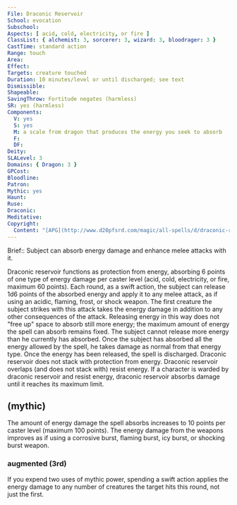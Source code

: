 ```yaml
---
File: Draconic Reservoir
School: evocation
Subschool: 
Aspects: [ acid, cold, electricity, or fire ]
ClassList: { alchemist: 3, sorcerer: 3, wizard: 3, bloodrager: 3 }
CastTime: standard action
Range: touch
Area: 
Effect: 
Targets: creature touched
Duration: 10 minutes/level or until discharged; see text
Dismissible: 
Shapeable: 
SavingThrow: Fortitude negates (harmless)
SR: yes (harmless)
Components:
  V: yes
  S: yes
  M: a scale from dragon that produces the energy you seek to absorb
  F: 
  DF: 
Deity: 
SLALevel: 3
Domains: { Dragon: 3 }
GPCost: 
Bloodline: 
Patron: 
Mythic: yes
Haunt: 
Ruse: 
Draconic: 
Meditative: 
Copyright:
  Content: "[APG](http://www.d20pfsrd.com/magic/all-spells/d/draconic-reservoir)"
---
```

Brief:: Subject can absorb energy damage and enhance melee attacks with it.

Draconic reservoir functions as protection from energy, absorbing 6 points of one type of energy damage per caster level (acid, cold, electricity, or fire, maximum 60 points). Each round, as a swift action, the subject can release 1d6 points of the absorbed energy and apply it to any melee attack, as if using an acidic, flaming, frost, or shock weapon. The first creature the subject strikes with this attack takes the energy damage in addition to any other consequences of the attack.  Releasing energy in this way does not "free up" space to absorb still more energy; the maximum amount of energy the spell can absorb remains fixed. The subject cannot release more energy than he currently has absorbed. Once the subject has absorbed all the energy allowed by the spell, he takes damage as normal from that energy type. Once the energy has been released, the spell is discharged.  Draconic reservoir does not stack with protection from energy.  Draconic reservoir overlaps (and does not stack with) resist energy. If a character is warded by draconic reservoir and resist energy, draconic reservoir absorbs damage until it reaches its maximum limit.


## (mythic)

The amount of energy damage the spell absorbs increases to 10 points per caster level (maximum 100 points). The energy damage from the weapons improves as if using a corrosive burst, flaming burst, icy burst, or shocking burst weapon.


### augmented (3rd)

If you expend two uses of mythic power, spending a swift action applies the energy damage to any number of creatures the target hits this round, not just the first.
